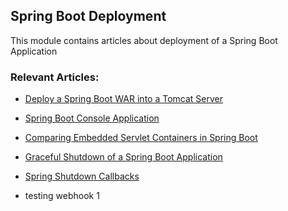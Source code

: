 ## Spring Boot Deployment

This module contains articles about deployment of a Spring Boot Application

### Relevant Articles:			
 - [Deploy a Spring Boot WAR into a Tomcat Server](https://www.baeldung.com/spring-boot-war-tomcat-deploy)
 - [Spring Boot Console Application](https://www.baeldung.com/spring-boot-console-app)
 - [Comparing Embedded Servlet Containers in Spring Boot](https://www.baeldung.com/spring-boot-servlet-containers)
 - [Graceful Shutdown of a Spring Boot Application](https://www.baeldung.com/spring-boot-graceful-shutdown)
 - [Spring Shutdown Callbacks](https://www.baeldung.com/spring-shutdown-callbacks)

 - testing webhook 1
